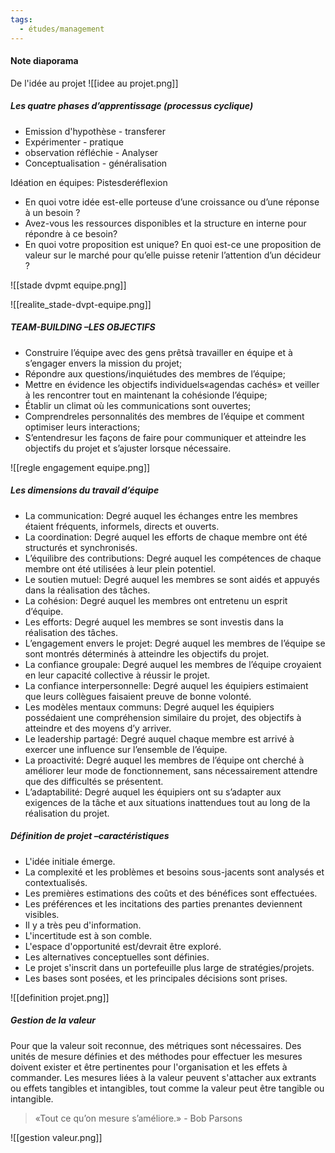 ```yaml
---
tags:
  - études/management
---
```

#### Note diaporama
De l'idée au projet
![[idee au projet.png]]



##### Les quatre phases d’apprentissage (processus cyclique)
- Emission d'hypothèse - transferer 
- Expérimenter - pratique 
- observation réfléchie - Analyser 
- Conceptualisation - généralisation


Idéation en équipes: Pistesderéflexion
- En quoi votre idée est-elle porteuse d’une croissance ou d’une réponse à un besoin ?
- Avez-vous les ressources disponibles et la structure en interne pour répondre à ce besoin?
- En quoi votre proposition est unique? En quoi est-ce une proposition de valeur sur le marché pour qu’elle puisse retenir l’attention d’un décideur ?

![[stade dvpmt equipe.png]]

![[realite_stade-dvpt-equipe.png]]


##### TEAM-BUILDING –LES OBJECTIFS
- Construire l’équipe avec des gens prêtsà travailler en équipe et à s’engager envers la mission du projet;
- Répondre aux questions/inquiétudes des membres de l’équipe;
- Mettre en évidence les objectifs individuels«agendas cachés» et veiller à les rencontrer tout en maintenant la cohésionde l’équipe;
- Établir un climat où les communications sont ouvertes;
- Comprendreles personnalités des membres de l’équipe et comment optimiser leurs interactions;
- S’entendresur les façons de faire pour communiquer et atteindre les objectifs du projet et s’ajuster lorsque nécessaire.

![[regle engagement equipe.png]]


##### Les dimensions du travail d’équipe
- La communication: Degré auquel les échanges entre les membres étaient fréquents, informels, directs et ouverts.
- La coordination: Degré auquel les efforts de chaque membre ont été structurés et synchronisés.
- L’équilibre des contributions: Degré auquel les compétences de chaque membre ont été utilisées à leur plein potentiel.
- Le soutien mutuel: Degré auquel les membres se sont aidés et appuyés dans la réalisation des tâches.
- La cohésion: Degré auquel les membres ont entretenu un esprit d’équipe.
- Les efforts: Degré auquel les membres se sont investis dans la réalisation des tâches.
- L’engagement envers le projet: Degré auquel les membres de l’équipe se sont montrés déterminés à atteindre les objectifs du projet.
- La confiance groupale: Degré auquel les membres de l’équipe croyaient en leur capacité collective à réussir le projet.
- La confiance interpersonnelle: Degré auquel les équipiers estimaient que leurs collègues faisaient preuve de bonne volonté.
- Les modèles mentaux communs: Degré auquel les équipiers possédaient une compréhension similaire du projet, des objectifs à atteindre et des moyens d’y arriver.
- Le leadership partagé: Degré auquel chaque membre est arrivé à exercer une influence sur l’ensemble de l’équipe.
- La proactivité: Degré auquel les membres de l’équipe ont cherché à améliorer leur mode de fonctionnement, sans nécessairement attendre que des difficultés se présentent.
- L’adaptabilité: Degré auquel les équipiers ont su s’adapter aux exigences de la tâche et aux situations inattendues tout au long de la réalisation du projet.


##### Définition de projet –caractéristiques
- L'idée initiale émerge.
- La complexité et les problèmes et besoins sous-jacents sont analysés et contextualisés.
- Les premières estimations des coûts et des bénéfices sont effectuées.
- Les préférences et les incitations des parties prenantes deviennent visibles.
- Il y a très peu d'information.
- L'incertitude est à son comble.
- L'espace d'opportunité est/devrait être exploré.
- Les alternatives conceptuelles sont définies.
- Le projet s'inscrit dans un portefeuille plus large de stratégies/projets.
- Les bases sont posées, et les principales décisions sont prises.

![[definition projet.png]]


##### Gestion de la valeur
Pour que la valeur soit reconnue, des métriques sont nécessaires. Des unités de mesure définies et des méthodes pour effectuer les mesures doivent exister et être pertinentes pour l'organisation et les effets à commander. Les mesures liées à la valeur peuvent s'attacher aux extrants ou effets tangibles et intangibles, tout comme la valeur peut être tangible ou intangible.


>«Tout ce qu’on mesure s’améliore.»
\- Bob Parsons

![[gestion valeur.png]]

